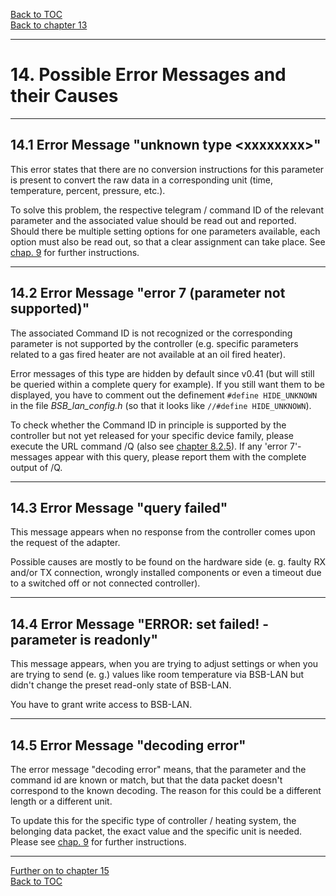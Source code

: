 [Back to TOC](toc.md)  
[Back to chapter 13](chap13.md)    
   
---      
    
# 14. Possible Error Messages and their Causes
    
---
    
## 14.1 Error Message "unknown type \<xxxxxxxx\>"
This error states that there are no conversion instructions for this parameter is present to convert the raw data in a corresponding unit (time, temperature, percent, pressure, etc.).  
   
To solve this problem, the respective telegram / command ID of the relevant parameter and the associated value should be read out and reported. Should there be multiple setting options for one parameters available, each option must also be read out, so that a clear assignment can take place. See [chap. 9](chap09.md) for further instructions.   
    
---
    

## 14.2 Error Message "error 7 (parameter not supported)"
The associated Command ID is not recognized or the corresponding parameter is not supported by the controller (e.g. specific parameters related to a gas fired heater are not available at an oil fired heater).  
   
Error messages of this type are hidden by default since v0.41 (but will still be queried within a complete query for example). If you still want them to be displayed, you have to comment out the definement `#define
HIDE_UNKNOWN` in the file *BSB\_lan\_config.h* (so that it looks like `//#define HIDE_UNKNOWN`).  
   
To check whether the Command ID in principle is supported by the controller but not yet released for your specific device family, 
please execute the URL command /Q (also see [chapter 8.2.5](chap08.md#825-checking-for-non-released-controller-specific-command-ids)). If any 'error 7'-messages appear with this query, please report them with the complete output of /Q.    
    
---
    

## 14.3 Error Message "query failed"
This message appears when no response from the controller comes upon the request of the adapter.  
   
Possible causes are mostly to be found on the hardware side (e. g. faulty 
RX and/or TX connection, wrongly installed components or even a timeout due to a switched off or not connected controller).  
    
---
   
## 14.4 Error Message "ERROR: set failed! - parameter is readonly"
This message appears, when you are trying to adjust settings or when you are trying to send (e. g.) values like room temperature via BSB-LAN but didn't change the preset read-only state of BSB-LAN.  
   
You have to grant write access to BSB-LAN.    
     
---  
        
## 14.5 Error Message "decoding error"  
  
The error message "decoding error" means, that the parameter and the command id are known or match, but that the data packet doesn't correspond to the known decoding. The reason for this could be a different length or a different unit.  
  
To update this for the specific type of controller / heating system, the belonging data packet, the exact value and the specific unit is needed. Please see [chap. 9](chap09.md) for further instructions.  
  
---

[Further on to chapter 15](chap15.md)      
[Back to TOC](toc.md)   

